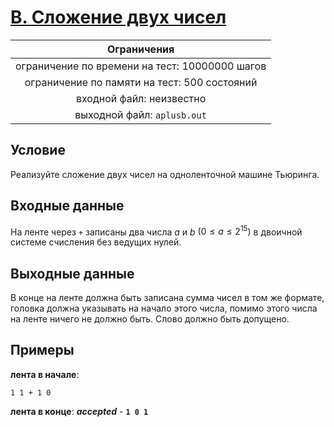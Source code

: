 # [B. Сложение двух чисел](aplusb.out)

| Ограничения                                    |
|:----------------------------------------------:|
| ограничение по времени на тест: 10000000 шагов |
| ограничение по памяти на тест: 500 состояний   |
| входной файл: неизвестно                       |
| выходной файл: `aplusb.out`                    |

## Условие

Реализуйте сложение двух чисел на одноленточной машине Тьюринга.

## Входные данные

На ленте через `+` записаны два числа $a$ и $b$ $(0 \leqslant a \leqslant 2^{15})$ в двоичной системе счисления без ведущих нулей.

## Выходные данные

В конце на ленте должна быть записана сумма чисел в том же формате, головка должна указывать на начало этого числа, помимо этого числа на ленте ничего не должно быть. Слово должно быть допущено.

## Примеры

**лента в начале**:

```text
1 1 + 1 0
```

**лента в конце**: ***accepted*** - **`1 0 1`**
